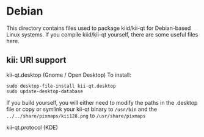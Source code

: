 
Debian
====================
This directory contains files used to package kiid/kii-qt
for Debian-based Linux systems. If you compile kiid/kii-qt yourself, there are some useful files here.

## kii: URI support ##


kii-qt.desktop  (Gnome / Open Desktop)
To install:

	sudo desktop-file-install kii-qt.desktop
	sudo update-desktop-database

If you build yourself, you will either need to modify the paths in
the .desktop file or copy or symlink your kii-qt binary to `/usr/bin`
and the `../../share/pixmaps/kii128.png` to `/usr/share/pixmaps`

kii-qt.protocol (KDE)


